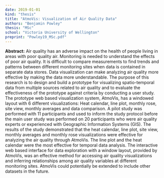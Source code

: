 ```yaml
---
date: 2019-01-01
kind: "thesis"
title: "AtmoVis: Visualization of Air Quality Data"
authors: "Benjamin Powley"
thesis: "MSc"
school: "Victoria University of Wellington"
preprint: "Powley19_MSc.pdf"
---
```


**Abstract:** Air quality has an adverse impact on the health of people living in areas with poor quality air. Monitoring is needed to understand the effects of poor air quality. It is difficult to compare measurements to find trends and patterns between different monitoring sites when data is contained in separate data stores. Data visualization can make analyzing air quality more effective by making the data more understandable. The purpose of this research is to design and build a prototype for visualizing spatio-temporal data from multiple sources related to air quality and to evaluate the effectiveness of the prototype against criteria by conducting a user study. The prototype web based visualization system, AtmoVis, has a windowed layout with 6 different visualizations: Heat calendar, line plot, monthly rose, site view, monthly averages and data comparison. A pilot study was performed with 11 participants and used to inform the study protocol before the main user study was performed on 20 participants who were air quality experts or experienced with Geographic Information Systems (GIS). The results of the study demonstrated that the heat calendar, line plot, site view, monthly averages and monthly rose visualizations were effective for analyzing the air quality through AtmoVis. The line plot and the heat calendar were the most effective for temporal data analysis. The interactive web based interface for data exploration with a window layout, provided by AtmoVis, was an effective method for accessing air quality visualizations and inferring relationships among air quality variables at different monitoring sites. AtmoVis could potentially be extended to include other datasets in the future.